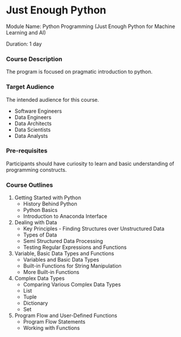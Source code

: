 # Just Enough Python

Module Name: Python Programming (Just Enough Python for Machine Learning and AI)

Duration: 1 day

### Course Description

The program is focused on pragmatic introduction to python.

### Target Audience

The intended audience for this course.

- Software Engineers
- Data Engineers
- Data Architects
- Data Scientists
- Data Analysts

### Pre-requisites

Participants should have curiosity to learn and basic understanding of programming constructs.

### Course Outlines

1. Getting Started with Python
    - History Behind Python
    - Python Basics
    - Introduction to Anaconda Interface
2. Dealing with Data
    - Key Principles - Finding Structures over Unstructured Data
    - Types of Data
    - Semi Structured Data Processing
    - Testing Regular Expressions and Functions
3. Variable, Basic Data Types and Functions
    - Variables and Basic Data Types
    - Built-in Functions for String Manipulation
    - More Built-in Functions
4. Complex Data Types
    - Comparing Various Complex Data Types
    - List
    - Tuple
    - Dictionary
    - Set
5. Program Flow and User-Defined Functions
    - Program Flow Statements
    - Working with Functions
